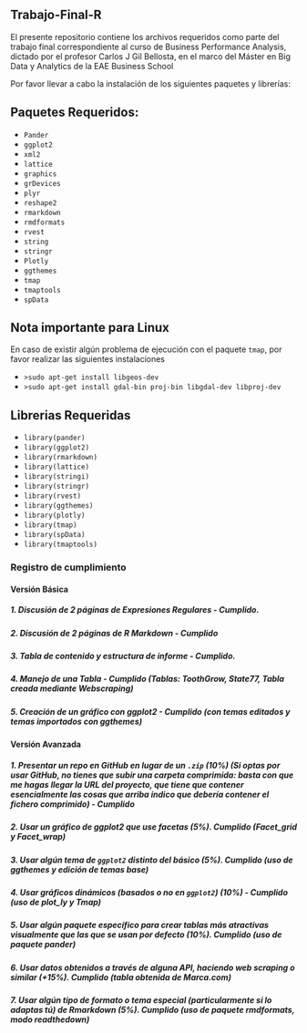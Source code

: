## Trabajo-Final-R
El presente repositorio contiene los archivos requeridos como parte del trabajo final correspondiente al curso de Business Performance Analysis, dictado por el profesor Carlos J Gil Bellosta, en el marco del Máster en Big Data y Analytics de la EAE Business School

Por favor llevar a cabo la instalación de los siguientes paquetes y librerías:

## Paquetes Requeridos:
* ```Pander```
* ```ggplot2```
* ```xml2```
* ```lattice```
* ```graphics```
* ```grDevices```
* ```plyr```
* ```reshape2```
* ```rmarkdown```
* ```rmdformats```
* ```rvest```
* ```string```
* ```stringr```
* ```Plotly```
* ```ggthemes```
* ```tmap```
* ```tmaptools```
* ```spData```

## Nota importante para Linux
En caso de existir algún problema de ejecución con el paquete ```tmap```, por favor realizar las siguientes instalaciones
* ```>sudo apt-get install libgeos-dev```
* ```>sudo apt-get install gdal-bin proj-bin libgdal-dev libproj-dev```

## Librerias Requeridas
* ```library(pander) ```
* ```library(ggplot2)```
* ```library(rmarkdown)```
* ```library(lattice)```
* ```library(stringi)```
* ```library(stringr)```
* ```library(rvest)```
* ```library(ggthemes)```
* ```library(plotly)```
* ```library(tmap)```
* ```library(spData)```
* ```library(tmaptools)```

### Registro de cumplimiento

#### **Versión Básica**
##### 1. Discusión de 2 páginas de Expresiones Regulares - Cumplido.
##### 2. Discusión de 2 páginas de R Markdown - Cumplido
##### 3. Tabla de contenido y estructura de informe -  Cumplido.
##### 4. Manejo de una Tabla - Cumplido (Tablas: ToothGrow, State77, Tabla creada mediante Webscraping)
##### 5. Creación de un gráfico con ggplot2 - Cumplido (con temas editados y temas importados con ggthemes)

#### **Versión Avanzada**
##### 1. Presentar un repo en GitHub en lugar de un `.zip` (10%) (Si optas por usar GitHub, no tienes que subir una carpeta comprimida: basta con que me hagas llegar la URL del proyecto, que tiene que contener esencialmente las cosas que arriba indico que debería contener el fichero comprimido) - Cumplido
##### 2. Usar un gráfico de ggplot2 que use facetas (5%). Cumplido (Facet_grid y Facet_wrap)
##### 3. Usar algún tema de `ggplot2` distinto del básico (5%). Cumplido (uso de ggthemes y edición de temas base)
##### 4. Usar gráficos dinámicos (basados o no en `ggplot2`) (10%) - Cumplido (uso de plot_ly y Tmap)
##### 5. Usar algún paquete específico para crear tablas más atractivas visualmente que las que se usan por defecto (10%). Cumplido (uso de paquete pander)
##### 6. Usar datos obtenidos a través de alguna API, haciendo _web scraping_ o similar (+15%). Cumplido (tabla obtenida de Marca.com)
##### 7. Usar algún tipo de formato o tema especial (particularmente si lo adaptas tú) de Rmarkdown (5%). Cumplido (uso de paquete rmdformats, modo readthedown)
